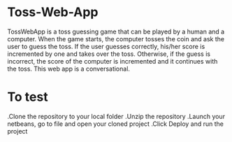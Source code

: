 # Toss-Web-App

TossWebApp is a toss guessing game that can be played by a human and a  computer. When the game starts, the computer tosses the coin and ask the user to  guess the toss. If the user guesses correctly, his/her score is incremented by one  and takes over the toss. Otherwise, if the guess is incorrect, the score of the  computer is incremented and it continues with the toss. This web app is a conversational.

# To test
.Clone the repository to your local folder
.Unzip the repository
.Launch your netbeans, go to file and open your cloned project
.Click Deploy and run the project
